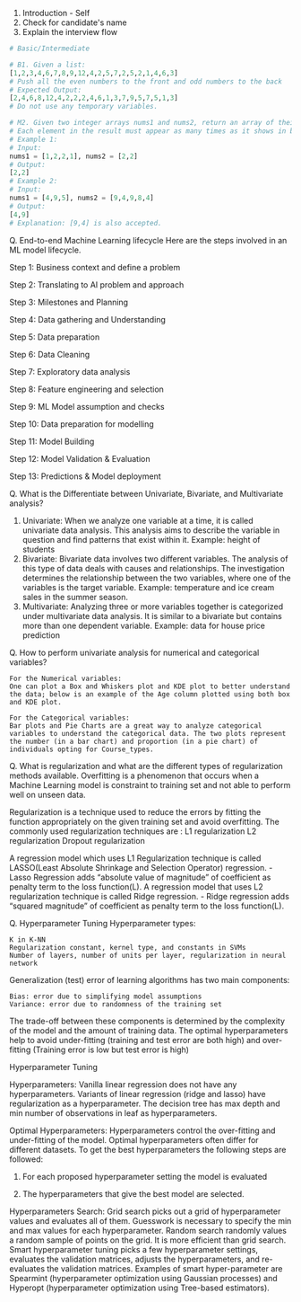 1. Introduction - Self
2. Check for candidate's name
3. Explain the interview flow


```python
# Basic/Intermediate

# B1. Given a list:
[1,2,3,4,6,7,8,9,12,4,2,5,7,2,5,2,1,4,6,3]
# Push all the even numbers to the front and odd numbers to the back
# Expected Output:
[2,4,6,8,12,4,2,2,2,4,6,1,3,7,9,5,7,5,1,3]
# Do not use any temporary variables.
```


```python
# M2. Given two integer arrays nums1 and nums2, return an array of their intersection. 
# Each element in the result must appear as many times as it shows in both arrays and you may return the result in any order.
# Example 1:
# Input: 
nums1 = [1,2,2,1], nums2 = [2,2]
# Output: 
[2,2]
# Example 2:
# Input: 
nums1 = [4,9,5], nums2 = [9,4,9,8,4]
# Output: 
[4,9]
# Explanation: [9,4] is also accepted.
```

Q. End-to-end Machine Learning lifecycle
Here are the steps involved in an ML model lifecycle.

Step 1: Business context and define a problem

Step 2: Translating to AI problem and approach

Step 3: Milestones and Planning

Step 4: Data gathering and Understanding

Step 5: Data preparation

Step 6: Data Cleaning

Step 7: Exploratory data analysis

Step 8: Feature engineering and selection

Step 9: ML Model assumption and checks

Step 10: Data preparation for modelling

Step 11: Model Building

Step 12: Model Validation & Evaluation

Step 13: Predictions & Model deployment

Q. What is the Differentiate between Univariate, Bivariate, and Multivariate analysis?
1. Univariate:
    When we analyze one variable at a time, it is called univariate data analysis. 
    This analysis aims to describe the variable in question and find patterns that exist within it. 
    Example: height of students
2. Bivariate:
    Bivariate data involves two different variables. 
    The analysis of this type of data deals with causes and relationships. 
    The investigation determines the relationship between the two variables, where one of the variables is the target variable. 
    Example: temperature and ice cream sales in the summer season.
3. Multivariate: 
    Analyzing three or more variables together is categorized under multivariate data analysis. 
    It is similar to a bivariate but contains more than one dependent variable.
    Example: data for house price prediction

Q. How to perform univariate analysis for numerical and categorical variables?

    For the Numerical variables:
    One can plot a Box and Whiskers plot and KDE plot to better understand the data; below is an example of the Age column plotted using both box and KDE plot. 

    For the Categorical variables:
    Bar plots and Pie Charts are a great way to analyze categorical variables to understand the categorical data. The two plots represent the number (in a bar chart) and proportion (in a pie chart) of individuals opting for Course_types.

Q. What is regularization and what are the different types of regularization methods available.
Overfitting is a phenomenon that occurs when a Machine Learning model is constraint to training set and not able to perform well on unseen data. 

Regularization is a technique used to reduce the errors by fitting the function appropriately on the given training set and avoid overfitting. 
The commonly used regularization techniques are : 
    L1 regularization
    L2 regularization
    Dropout regularization

A regression model which uses L1 Regularization technique is called LASSO(Least Absolute Shrinkage and Selection Operator) regression.  - Lasso Regression adds “absolute value of magnitude” of coefficient as penalty term to the loss function(L). 
A regression model that uses L2 regularization technique is called Ridge regression. - Ridge regression adds “squared magnitude” of coefficient as penalty term to the loss function(L). 

Q. Hyperparameter Tuning
Hyperparameter types:

    K in K-NN
    Regularization constant, kernel type, and constants in SVMs
    Number of layers, number of units per layer, regularization in neural network

Generalization (test) error of learning algorithms has two main components:

    Bias: error due to simplifying model assumptions
    Variance: error due to randomness of the training set

The trade-off between these components is determined by the complexity of the model and the amount of training data. The optimal hyperparameters help to avoid under-fitting (training and test error are both high) and over-fitting (Training error is low but test error is high)

Hyperparameter Tuning

Hyperparameters: Vanilla linear regression does not have any hyperparameters. Variants of linear regression (ridge and lasso) have regularization as a hyperparameter. The decision tree has max depth and min number of observations in leaf as hyperparameters.

Optimal Hyperparameters: Hyperparameters control the over-fitting and under-fitting of the model. Optimal hyperparameters often differ for different datasets. To get the best hyperparameters the following steps are followed:

1. For each proposed hyperparameter setting the model is evaluated

2. The hyperparameters that give the best model are selected.

Hyperparameters Search: Grid search picks out a grid of hyperparameter values and evaluates all of them. Guesswork is necessary to specify the min and max values for each hyperparameter. Random search randomly values a random sample of points on the grid. It is more efficient than grid search. Smart hyperparameter tuning picks a few hyperparameter settings, evaluates the validation matrices, adjusts the hyperparameters, and re-evaluates the validation matrices. Examples of smart hyper-parameter are Spearmint (hyperparameter optimization using Gaussian processes) and Hyperopt (hyperparameter optimization using Tree-based estimators).
